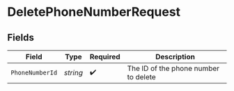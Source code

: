 # DeletePhoneNumberRequest


## Fields

| Field                                | Type                                 | Required                             | Description                          |
| ------------------------------------ | ------------------------------------ | ------------------------------------ | ------------------------------------ |
| `PhoneNumberId`                      | *string*                             | :heavy_check_mark:                   | The ID of the phone number to delete |